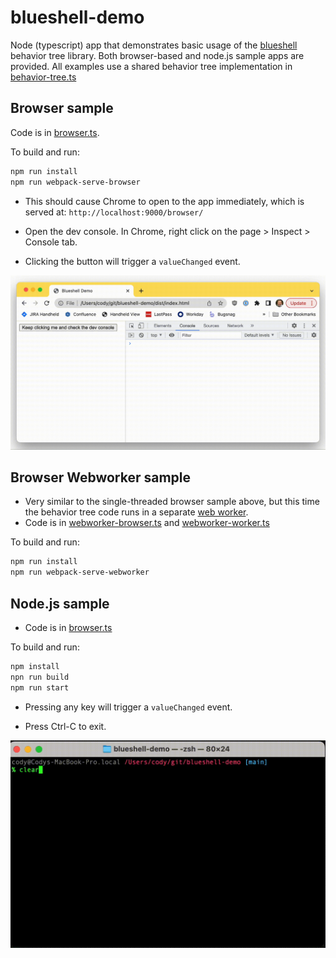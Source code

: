 # blueshell-demo

Node (typescript) app that demonstrates basic usage of the [blueshell](https://github.com/6RiverSystems/blueshell) behavior tree library. Both browser-based and node.js sample apps are provided. 
All examples use a shared behavior tree implementation in [behavior-tree.ts](src/behavior-tree.ts)

## Browser sample

Code is in [browser.ts](src/browser.ts).

To build and run:

```bash
npm run install
npm run webpack-serve-browser
```

* This should cause Chrome to open to the app immediately, which is served at: `http://localhost:9000/browser/`

* Open the dev console. In Chrome, right click on the page > Inspect > Console tab.

* Clicking the button will trigger a `valueChanged` event.

![blueshell-demo in browser](doc/browser.gif)

## Browser Webworker sample

* Very similar to the single-threaded browser sample above, but this time the behavior tree code runs in a separate [web worker](https://developer.mozilla.org/en-US/docs/Web/API/Web_Workers_API/Using_web_workers).
* Code is in [webworker-browser.ts](src/webworker-browser.ts) and [webworker-worker.ts](src/webworker-worker.ts)


To build and run:

```bash
npm run install
npm run webpack-serve-webworker
```


## Node.js sample

* Code is in [browser.ts](src/browser.ts)


To build and run:

```bash
npm install
npn run build
npm run start
```

* Pressing any key will trigger a `valueChanged` event.  

* Press Ctrl-C to exit.

![blueshell-demo in node.js](doc/node.gif)